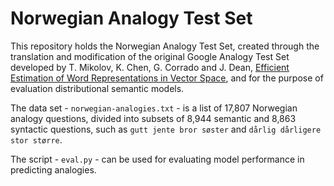 # Norwegian Analogy Test Set

This repository holds the Norwegian Analogy Test Set, created through the translation and modification 
of the original Google Analogy Test Set developed by T. Mikolov, K. Chen, G. Corrado and J. Dean, 
[Efficient Estimation of Word Representations in Vector Space](https://arxiv.org/pdf/1301.3781.pdf), 
and for the purpose of evaluation distributional semantic models.

The data set - ```norwegian-analogies.txt``` - is a list of 17,807 Norwegian analogy questions, 
divided into subsets of 8,944 semantic and 8,863 syntactic questions, 
such as ```gutt jente bror søster``` and ```dårlig dårligere stor større```.

The script - ```eval.py``` - can be used for evaluating model performance in predicting analogies.

